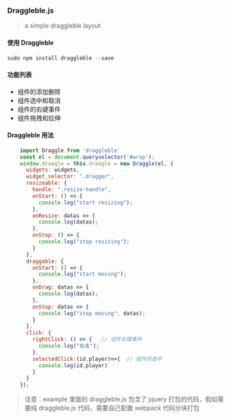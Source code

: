 ### Draggleble.js

> a simple draggleble layout

####  使用 Draggleble
```javascript
sudo npm install draggleble --save
``` 


#### 功能列表

- 组件的添加删除
- 组件选中和取消
- 组件的右键事件
- 组件拖拽和拉伸

#### Draggleble 用法

```javascript
    import Draggle from 'draggleble'
    const el = document.queryselector('#wrap');
    window.draagle = this.draagle = new Draggle(el, {
      widgets: widgets,
      widget_selector: ".dragger",
      resizeable: {
        handle: ".resize-handle",
        onStart: () => {
          console.log("start resizing");
        },
        onResize: datas => {
          console.log(datas);
        },
        onStop: () => {
          console.log("stop resizing");
        }
      },
      draggable: {
        onStart: () => {
          console.log("start moving");
        },
        onDrag: datas => {
          console.log(datas);
        },
        onStop: datas => {
          console.log("stop moving", datas);
        }
      },
      click: {
        rightClick: () => {   // 组件右键事件
          console.log("右击");
        },
        selectedClick:(id,player)=>{  // 组件的选中
          console.log(id,player)
        }
      }
    });
```

> 注意：example 里面的 draggleble.js 包含了 jquery 打包的代码，假如需要纯 draggleble.js 代码，需要自己配置 webpack 代码分块打包


